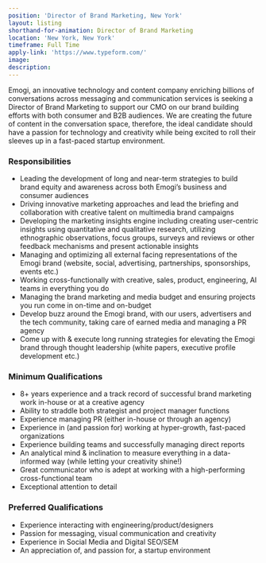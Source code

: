 ```yaml
---
position: 'Director of Brand Marketing, New York'
layout: listing
shorthand-for-animation: Director of Brand Marketing
location: 'New York, New York'
timeframe: Full Time
apply-link: 'https://www.typeform.com/'
image:
description:
---
```


Emogi, an innovative technology and content company enriching billions of conversations across messaging and communication services is seeking a Director of Brand Marketing to support our CMO on our brand building efforts with both consumer and B2B audiences. We are creating the future of content in the conversation space, therefore, the ideal candidate should have a passion for technology and creativity while being excited to roll their sleeves up in a fast-paced startup environment.

### Responsibilities

* Leading the development of long and near-term strategies to build brand equity and awareness across both Emogi’s business and consumer audiences
* Driving innovative marketing approaches and lead the briefing and collaboration with creative talent on multimedia brand campaigns
* Developing the marketing insights engine including creating user-centric insights using quantitative and qualitative research, utilizing ethnographic observations, focus groups, surveys and reviews or other feedback mechanisms and present actionable insights
* Managing and optimizing all external facing representations of the Emogi brand (website, social, advertising, partnerships, sponsorships, events etc.)
* Working cross-functionally with creative, sales, product, engineering, AI teams in everything you do
* Managing the brand marketing and media budget and ensuring projects you run come in on-time and on-budget
* Develop buzz around the Emogi brand, with our users, advertisers and the tech community, taking care of earned media and managing a PR agency
* Come up with & execute long running strategies for elevating the Emogi brand through thought leadership (white papers, executive profile development etc.)

### Minimum Qualifications

* 8+ years experience and a track record of successful brand marketing work in-house or at a creative agency
* Ability to straddle both strategist and project manager functions
* Experience managing PR (either in-house or through an agency)
* Experience in (and passion for) working at hyper-growth, fast-paced organizations
* Experience building teams and successfully managing direct reports
* An analytical mind & inclination to measure everything in a data-informed way (while letting your creativity shine\!)
* Great communicator who is adept at working with a high-performing cross-functional team
* Exceptional attention to detail

### Preferred Qualifications

* Experience interacting with engineering/product/designers
* Passion for messaging, visual communication and creativity
* Experience in Social Media and Digital SEO/SEM
* An appreciation of, and passion for, a startup environment